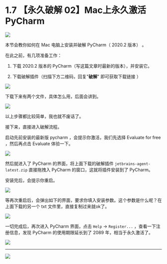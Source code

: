 # 1.7 【永久破解 02】Mac上永久激活 PyCharm

![](http://image.iswbm.com/20200804124133.png)

本节会教你如何在 Mac 电脑上安装并破解 PyCharm（ 2020.2 版本） 。

在此之前，有几项准备工作：

1. 下载 2020.2 版本的 PyCharm（写这篇文章时最新的版本），并安装它。

2. 下载破解插件（扫描下方二维码，回复"**破解**" 即可获取下载链接 ）

![](http://image.iswbm.com/20200822232148.png)

下载下来有两个文件，具体怎么用，后面会讲到。

![](http://image.iswbm.com/20200822231023.png)



以上步骤都比较简单，我也就不废话了。

接下来，直接进入破解流程。

启动先前安装的最新版 pycharm ，会提示你激活，我们先选择 Evaluate for free ，然后再点击 Evaluate 体验一下。

![](http://image.iswbm.com/20200822224451.png)

然后就进入了 PyCharm 的界面，将上面下载的破解插件 `jetbrains-agent-latest.zip` 直接拖拽入 PyCharm 的窗口，这就将插件安装到了 PyCharm。

安装完后，会提示你重启。

![](http://image.iswbm.com/image-20200822225834782.png)

等再次重启后，会弹出如下的界面，要求你填入安装参数。这个参数是什么呢？在上面下载的另一个 txt 文件里，直接复制过来就ok了。

![](http://image.iswbm.com/20200822225455.png)

一切完成后，再次进入 PyCharm 界面，点击 `Help` -> `Register...` ，查看一下注册信息，发现 PyCharm 的使用期限延长到了 2089 年，相当于永久激活了。

![](http://image.iswbm.com/20200822225534.png)



---

![](http://image.iswbm.com/20200607174235.png)

